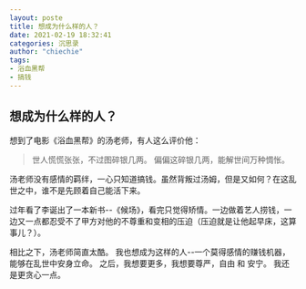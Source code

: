 ```yaml
---
layout: poste
title: 想成为什么样的人？
date: 2021-02-19 18:32:41
categories: 沉思录
author: "chiechie"
tags:
- 浴血黑帮
- 搞钱
---
```


## 想成为什么样的人？

想到了电影《浴血黑帮》的汤老师，有人这么评价他：

> 世人慌慌张张，不过图碎银几两。
> 偏偏这碎银几两，能解世间万种惆怅。

汤老师没有感情的羁绊，一心只知道搞钱。虽然背叛过汤姆，但是又如何？在这乱世之中，谁不是先顾着自己能活下来。

过年看了李诞出了一本新书--《候场》，看完只觉得矫情。一边做着艺人捞钱，一边又一点都忍受不了甲方对他的不尊重和变相的压迫（压迫就是让他起早床，这算事儿？）。

相比之下，汤老师简直太酷。
我也想成为这样的人--一个莫得感情的赚钱机器，能够在乱世中安身立命。
之后，我想要更多，我想要尊严，自由 和 安宁。
我还是更贪心一点。

